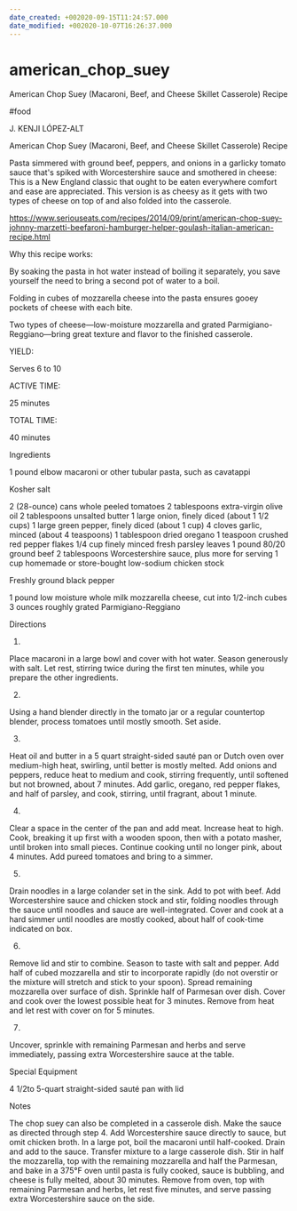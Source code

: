 ```yaml
---
date_created: +002020-09-15T11:24:57.000
date_modified: +002020-10-07T16:26:37.000
---
```


# american_chop_suey

American Chop Suey (Macaroni, Beef, and Cheese Skillet Casserole) Recipe

#food

J. KENJI LÓPEZ-ALT

American Chop Suey (Macaroni, Beef, and Cheese Skillet Casserole) Recipe

Pasta simmered with ground beef, peppers, and onions in a garlicky tomato sauce that's spiked with Worcestershire sauce and smothered in cheese: This is a New England classic that ought to be eaten everywhere comfort and ease are appreciated. This version is as cheesy as it gets with two types of cheese on top of and also folded into the casserole.

https://www.seriouseats.com/recipes/2014/09/print/american-chop-suey-johnny-marzetti-beefaroni-hamburger-helper-goulash-italian-american-recipe.html

Why this recipe works:

By soaking the pasta in hot water instead of boiling it separately, you save yourself the need to bring a second pot of water to a boil.

Folding in cubes of mozzarella cheese into the pasta ensures gooey pockets of cheese with each bite.

Two types of cheese—low-moisture mozzarella and grated Parmigiano-Reggiano—bring great texture and flavor to the finished casserole.

YIELD:

Serves 6 to 10

ACTIVE TIME:

25 minutes

TOTAL TIME:

40 minutes

Ingredients

1 pound elbow macaroni or other tubular pasta, such as cavatappi

Kosher salt

2 (28-ounce) cans whole peeled tomatoes
2 tablespoons extra-virgin olive oil
2 tablespoons unsalted butter
1 large onion, finely diced (about 1 1/2 cups)
1 large green pepper, finely diced (about 1 cup)
4 cloves garlic, minced (about 4 teaspoons)
1 tablespoon dried oregano
1 teaspoon crushed red pepper flakes
1/4 cup finely minced fresh parsley leaves
1 pound 80/20 ground beef
2 tablespoons Worcestershire sauce, plus more for serving
1 cup homemade or store-bought low-sodium chicken stock

Freshly ground black pepper

1 pound low moisture whole milk mozzarella cheese, cut into 1/2-inch cubes
3 ounces roughly grated Parmigiano-Reggiano

Directions

1.

Place macaroni in a large bowl and cover with hot water. Season generously with salt. Let rest, stirring twice during the first ten minutes, while you prepare the other ingredients.

2.

Using a hand blender directly in the tomato jar or a regular countertop blender, process tomatoes until mostly smooth. Set aside.

3.

Heat oil and butter in a 5 quart straight-sided sauté pan or Dutch oven over medium-high heat, swirling, until better is mostly melted. Add onions and peppers, reduce heat to medium and cook, stirring frequently, until softened but not browned, about 7 minutes. Add garlic, oregano, red pepper flakes, and half of parsley, and cook, stirring, until fragrant, about 1 minute.

4.

Clear a space in the center of the pan and add meat. Increase heat to high. Cook, breaking it up first with a wooden spoon, then with a potato masher, until broken into small pieces. Continue cooking until no longer pink, about 4 minutes. Add pureed tomatoes and bring to a simmer.

5.

Drain noodles in a large colander set in the sink. Add to pot with beef. Add Worcestershire sauce and chicken stock and stir, folding noodles through the sauce until noodles and sauce are well-integrated. Cover and cook at a hard simmer until noodles are mostly cooked, about half of cook-time indicated on box.

6.

Remove lid and stir to combine. Season to taste with salt and pepper. Add half of cubed mozzarella and stir to incorporate rapidly (do not overstir or the mixture will stretch and stick to your spoon). Spread remaining mozzarella over surface of dish. Sprinkle half of Parmesan over dish. Cover and cook over the lowest possible heat for 3 minutes. Remove from heat and let rest with cover on for 5 minutes.

7.

Uncover, sprinkle with remaining Parmesan and herbs and serve immediately, passing extra Worcestershire sauce at the table.

Special Equipment

4 1/2to 5-quart straight-sided sauté pan with lid

Notes

The chop suey can also be completed in a casserole dish. Make the sauce as directed through step 4. Add Worcestershire sauce directly to sauce, but omit chicken broth. In a large pot, boil the macaroni until half-cooked. Drain and add to the sauce. Transfer mixture to a large casserole dish. Stir in half the mozzarella, top with the remaining mozzarella and half the Parmesan, and bake in a 375°F oven until pasta is fully cooked, sauce is bubbling, and cheese is fully melted, about 30 minutes. Remove from oven, top with remaining Parmesan and herbs, let rest five minutes, and serve passing extra Worcestershire sauce on the side.
